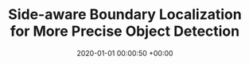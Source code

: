 ---
layout: post
title:  "Side-aware Boundary Localization for More Precise Object Detection"
date:   2020-01-01 00:00:50 +00:00
image: pubs/2020.SABL/sabl.png
categories: research
# author: ""
authors: "Jiaqi Wang, Wenwei Zhang, Yuhang Cao, Kai Chen, <strong>Jiangmiao Pang</strong>, Tao Gong, Jianping Shi, Chen Change Loy, Dahua Lin"
venue: "European Conference on Computer Vision (ECCV)"
# page: 
arxiv: https://arxiv.org/abs/1912.04260
# paper: 
code: https://github.com/open-mmlab/mmdetection/tree/master/configs/sabl
# poster: pubs/2021.K-Net/poster.jpeg
# video: https://www.youtube.com/watch?v=BlrHCO9TDvk
# slide: pubs/2021.FCOS3D/FCOS3D.pdf
# zhihu: https://zhuanlan.zhihu.com/p/400191167
bibtex: pubs/2020.SABL/bibtex.txt
highlight: Spotlight Presentation
---